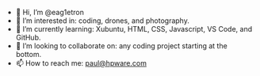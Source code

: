 - 👋 Hi, I’m @eag1etron
- 👀 I’m interested in: coding, drones, and photography.
- 🌱 I’m currently learning: Xubuntu, HTML, CSS, Javascript, VS Code, and GitHub.
- 💞️ I’m looking to collaborate on: any coding project starting at the bottom.
- 📫 How to reach me: paul@hpware.com

<!---
eag1etron/eag1etron is a ✨ special ✨ repository because its `README.md` (this file) appears on your GitHub profile.
You can click the Preview link to take a look at your changes.
--->
